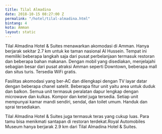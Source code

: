 ```yaml
---
title: Tilal Almadina
date: 2018-10-15 08:27:00 Z
permalink: "/hotel/tilal-almadina.html"
bintang: 4
kota: Amman
layout: static
---
```


Tilal Almadina Hotel & Suites menawarkan akomodasi di Amman. Hanya berjarak sekitar 2.7 km untuk ke taman nasional Al Hussein. Tempat ini memiliki beberapa langkah saja dari pusat perbelanjaan termasuk restoran dan beberapa bahan makanan. Dengan mobil yang disediakan, menjelajahi sebagian besar dari pusat atraksi Amman seperti Downtown, beberapa mall dan situs turis. Tersedia WiFi gratis. 

Fasilitas akomodasi yang ber-AC dan dilengkapi dengan TV layar datar dengan beberapa chanel satelit. Beberapa fitur unit yaitu area untuk duduk dan balkon. Semua unit termasuk peralatan dapur lengkap dengan microwave dan kulkas. Kompor dan ketel juga tersedia. Setiap unit mempunyai kamar mandi sendiri, sendal, dan toilet umum. Handuk dan sprai tersediakan.

Tilal Almadina Hotel & Suites juga termasuk teras yang cukup luas. Para tamu bisa menikmati santapan di restoran terdekat.Royal Automobiles Museum hanya berjarak 2.9 km dari Tilal Almadina Hotel & Suites.